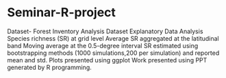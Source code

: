# Seminar-R-project
Dataset- Forest Inventory Analysis Dataset
Explanatory Data Analysis
Species richness (SR) at grid level
Average SR aggregated at the latitudinal band 
Moving average at the 0.5-degree interval
SR estimated using bootstrapping methods (1000 simulations,200 per simulation) and reported mean and std. 
Plots presented using ggplot
Work presented using PPT generated by R programming.
